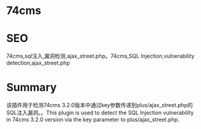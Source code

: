 # 74cms
# SEO
74cms,sql注入,漏洞检测,ajax_street.php。74cms,SQL Injection,vulnerability detection,ajax_street.php
# Summary
该插件用于检测74cms 3.2.0版本中通过key参数传递到plus/ajax_street.php的SQL注入漏洞。。This plugin is used to detect the SQL Injection vulnerability in 74cms 3.2.0 version via the key parameter to plus/ajax_street.php.
